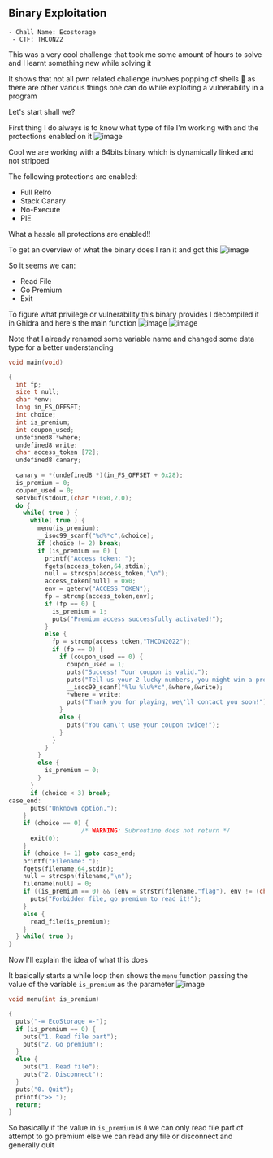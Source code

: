 <h2> Binary Exploitation </h2>

    - Chall Name: Ecostorage
     - CTF: THCON22

This was a very cool challenge that took me some amount of hours to solve and I learnt something new while solving it

It shows that not all pwn related challenge involves popping of shells 🐚 as there are other various things one can do while exploiting a vulnerability in a program

Let's start shall we?

First thing I do always is to know what type of file I'm working with and the protections enabled on it
![image](https://github.com/h4ckyou/h4ckyou.github.io/assets/127159644/481ca51d-f842-4047-9446-7e1ae444c5f1)

Cool we are working with a 64bits binary which is dynamically linked and not stripped

The following protections are enabled:
- Full Relro
- Stack Canary
- No-Execute
- PIE

What a hassle all protections are enabled!!

To get an overview of what the binary does I ran it and got this
![image](https://github.com/h4ckyou/h4ckyou.github.io/assets/127159644/519ef7e1-a6b7-4b50-a323-23e98dcc241e)

So it seems we can:
- Read File
- Go Premium
- Exit

To figure what privilege or vulnerability this binary provides I decompiled it in Ghidra and here's the main function
![image](https://github.com/h4ckyou/h4ckyou.github.io/assets/127159644/e736c469-9efc-40b6-bc0b-f17b99bce8d0)
![image](https://github.com/h4ckyou/h4ckyou.github.io/assets/127159644/1b29bd36-4b94-4d00-9f01-de0ab5e05779)

Note that I already renamed some variable name and changed some data type for a better understanding

```c
void main(void)

{
  int fp;
  size_t null;
  char *env;
  long in_FS_OFFSET;
  int choice;
  int is_premium;
  int coupon_used;
  undefined8 *where;
  undefined8 write;
  char access_token [72];
  undefined8 canary;
  
  canary = *(undefined8 *)(in_FS_OFFSET + 0x28);
  is_premium = 0;
  coupon_used = 0;
  setvbuf(stdout,(char *)0x0,2,0);
  do {
    while( true ) {
      while( true ) {
        menu(is_premium);
        __isoc99_scanf("%d%*c",&choice);
        if (choice != 2) break;
        if (is_premium == 0) {
          printf("Access token: ");
          fgets(access_token,64,stdin);
          null = strcspn(access_token,"\n");
          access_token[null] = 0x0;
          env = getenv("ACCESS_TOKEN");
          fp = strcmp(access_token,env);
          if (fp == 0) {
            is_premium = 1;
            puts("Premium access successfully activated!");
          }
          else {
            fp = strcmp(access_token,"THCON2022");
            if (fp == 0) {
              if (coupon_used == 0) {
                coupon_used = 1;
                puts("Success! Your coupon is valid.");
                puts("Tell us your 2 lucky numbers, you might win a premium access!");
                __isoc99_scanf("%lu %lu%*c",&where,&write);
                *where = write;
                puts("Thank you for playing, we\'ll contact you soon!");
              }
              else {
                puts("You can\'t use your coupon twice!");
              }
            }
          }
        }
        else {
          is_premium = 0;
        }
      }
      if (choice < 3) break;
case_end:
      puts("Unknown option.");
    }
    if (choice == 0) {
                    /* WARNING: Subroutine does not return */
      exit(0);
    }
    if (choice != 1) goto case_end;
    printf("Filename: ");
    fgets(filename,64,stdin);
    null = strcspn(filename,"\n");
    filename[null] = 0;
    if ((is_premium == 0) && (env = strstr(filename,"flag"), env != (char *)0x0)) {
      puts("Forbidden file, go premium to read it!");
    }
    else {
      read_file(is_premium);
    }
  } while( true );
}
```

Now I'll explain the idea of what this does

It basically starts a while loop then shows the `menu` function passing the value of the variable `is_premium` as the parameter
![image](https://github.com/h4ckyou/h4ckyou.github.io/assets/127159644/5b41fa42-8392-442a-8fe7-9d472f3098c1)

```c
void menu(int is_premium)

{
  puts("-= EcoStorage =-");
  if (is_premium == 0) {
    puts("1. Read file part");
    puts("2. Go premium");
  }
  else {
    puts("1. Read file");
    puts("2. Disconnect");
  }
  puts("0. Quit");
  printf(">> ");
  return;
}
```

So basically if the value in `is_premium` is `0` we can only read file part of attempt to go premium else we can read any file or disconnect and generally quit





















